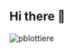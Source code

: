 ## Hi there 👋

![pblottiere](https://github-readme-stats.vercel.app/api?username=pblottiere&show_icons=true&theme=transparent&hide_border=true)
